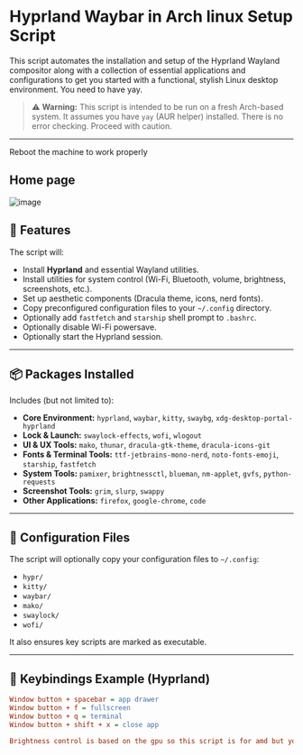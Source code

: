# Hyprland Waybar in Arch linux Setup Script

This script automates the installation and setup of the Hyprland Wayland compositor along with a collection of essential applications and configurations to get you started with a functional, stylish Linux desktop environment.
You need to have yay.

> ⚠️ **Warning:** This script is intended to be run on a fresh Arch-based system. It assumes you have `yay` (AUR helper) installed. There is no error checking. Proceed with caution.
---
Reboot the machine to work properly
## Home page
![image](https://github.com/user-attachments/assets/52b1b610-036d-419b-aa34-286080efdba8)


## 🚀 Features

The script will:

- Install **Hyprland** and essential Wayland utilities.
- Install utilities for system control (Wi-Fi, Bluetooth, volume, brightness, screenshots, etc.).
- Set up aesthetic components (Dracula theme, icons, nerd fonts).
- Copy preconfigured configuration files to your `~/.config` directory.
- Optionally add `fastfetch` and `starship` shell prompt to `.bashrc`.
- Optionally disable Wi-Fi powersave.
- Optionally start the Hyprland session.

---

## 📦 Packages Installed

Includes (but not limited to):

- **Core Environment:** `hyprland`, `waybar`, `kitty`, `swaybg`, `xdg-desktop-portal-hyprland`
- **Lock & Launch:** `swaylock-effects`, `wofi`, `wlogout`
- **UI & UX Tools:** `mako`, `thunar`, `dracula-gtk-theme`, `dracula-icons-git`
- **Fonts & Terminal Tools:** `ttf-jetbrains-mono-nerd`, `noto-fonts-emoji`, `starship`, `fastfetch`
- **System Tools:** `pamixer`, `brightnessctl`, `blueman`, `nm-applet`, `gvfs`, `python-requests`
- **Screenshot Tools:** `grim`, `slurp`, `swappy`
- **Other Applications:** `firefox`, `google-chrome`, `code`

---

## 📂 Configuration Files

The script will optionally copy your configuration files to `~/.config`:

- `hypr/`
- `kitty/`
- `waybar/`
- `mako/`
- `swaylock/`
- `wofi/`

It also ensures key scripts are marked as executable.

---

## 🔧 Keybindings Example (Hyprland)

```ini
Window button + spacebar = app drawer
Window button + f = fullscreen
Window button + q = terminal
Window button + shift + x = close app

Brightness control is based on the gpu so this script is for amd but you can change it .
